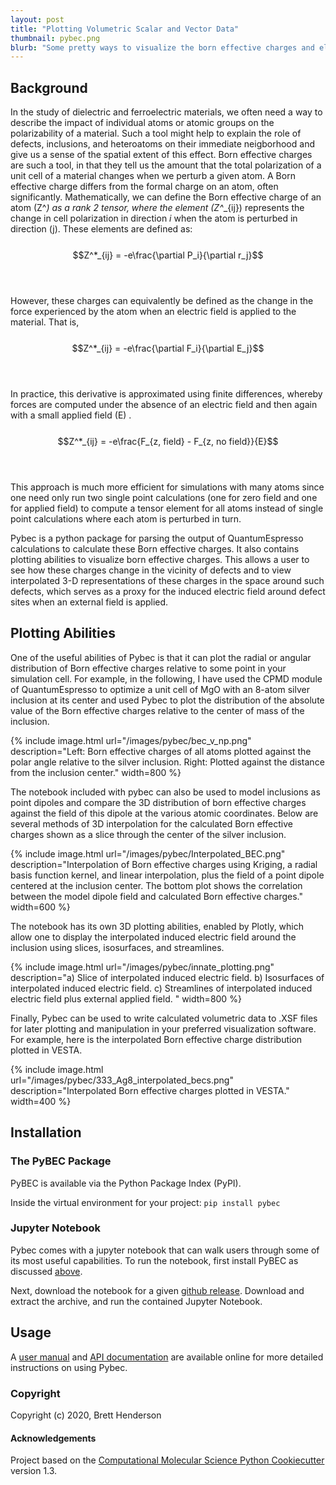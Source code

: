 ```yaml
---
layout: post
title: "Plotting Volumetric Scalar and Vector Data"
thumbnail: pybec.png
blurb: "Some pretty ways to visualize the born effective charges and electric field around nanoparticles."
---
```


## Background
In the study of dielectric and ferroelectric materials, we often need a way to describe the 
impact of individual atoms or atomic groups on the polarizability of a material. Such a tool 
might help to explain the role of defects, inclusions, and heteroatoms on their immediate neigborhood
and give us a sense of the spatial extent of this effect. Born effective charges are such a tool,
in that they tell us the amount that the total polarization of a unit cell of a material changes
when we perturb a given atom. A Born effective charge differs from the formal charge on an
atom, often significantly. Mathematically, we can define the Born effective charge of an atom \(Z^*\) as
a rank 2 tensor, where the element \(Z^*_{ij}\) represents the change in cell polarization in direction $i$
when the atom is perturbed in direction \(j\). These elements are defined as:
<br><br>
$$Z^*_{ij} = -e\frac{\partial P_i}{\partial r_j}$$ 
<br><br>

However, these charges can equivalently be defined as the change in the force experienced by the atom 
when an electric field is applied to the material. That is, <br><br>
$$Z^*_{ij} = -e\frac{\partial F_i}{\partial E_j}$$ 
<br><br>
 
In practice, this derivative is approximated using finite differences, whereby forces are computed 
under the absence of an electric field and then again with a small applied field \(E\) . <br><br>
$$Z^*_{ij} = -e\frac{F_{z, field} - F_{z, no field}}{E}$$ 
<br><br>

This approach is much more efficient for simulations with many atoms since one need only run two single point
calculations (one for zero field and one for applied field) to compute a tensor element for all
atoms instead of single point calculations where each atom is perturbed in turn.

Pybec is a python package for parsing the output of QuantumEspresso calculations to calculate 
these Born effective charges. It also contains plotting abilities to visualize born effective 
charges. This allows a user to see how these charges change in the vicinity of defects and to 
view interpolated 3-D representations of these charges in the space around such defects, which 
serves as a proxy for the induced electric field around defect sites when an external field is
applied.

## Plotting Abilities
One of the useful abilities of Pybec is that it can plot the radial or angular distribution of 
Born effective charges relative to some point in your simulation cell. For example, in the following,
I have used the CPMD module of QuantumEspresso to optimize a unit cell of MgO with an 8-atom
silver inclusion at its center and used Pybec to plot the distribution of the absolute value of the Born effective 
charges relative to the center of mass of the inclusion.

{% include image.html url="/images/pybec/bec_v_np.png" description="Left: Born effective charges of all atoms plotted
against the polar angle relative to the silver inclusion. Right: Plotted against the distance from the inclusion center." width=800 %}

The notebook included with pybec can also be used to model inclusions as point dipoles and compare the 3D distribution
of born effective charges against the field of this dipole at the various atomic coordinates. Below are several
methods of 3D interpolation for the calculated Born effective charges shown as a slice through the center of the silver
inclusion. 

{% include image.html url="/images/pybec/Interpolated_BEC.png" description="Interpolation of Born
effective charges using Kriging, a radial basis function kernel, and linear interpolation, plus the field of a
point dipole centered at the inclusion center. The bottom plot shows the correlation between the model dipole field and
calculated Born effective charges." width=600 %}

The notebook has its own 3D plotting abilities, enabled by Plotly, which allow one to display the interpolated induced
electric field around the inclusion using slices, isosurfaces, and streamlines.

{% include image.html url="/images/pybec/innate_plotting.png" description="a) Slice of interpolated induced electric field. b) Isosurfaces
of interpolated induced electric field. c) Streamlines of interpolated induced electric field plus external applied field. " width=800 %}

Finally, Pybec can be used to write calculated volumetric data to .XSF files for later plotting and manipulation
in your preferred visualization software. For example, here is the interpolated Born effective charge distribution 
plotted in VESTA.

{% include image.html url="/images/pybec/333_Ag8_interpolated_becs.png" description="Interpolated Born effective charges plotted in VESTA." width=400 %}

## Installation

### The PyBEC Package
PyBEC is available via the Python Package Index (PyPI).

Inside the virtual environment for your project:
```pip install pybec```

### Jupyter Notebook
Pybec comes with a jupyter notebook that can walk users through some of its most useful 
capabilities. To run the notebook, first install PyBEC as discussed [above](#the-pybec-package).

Next, download the notebook for a given [github release](https://github.com/brettrhenderson/pybec/releases).
Download and extract the archive, and run the contained Jupyter Notebook.

## Usage
A [user manual](https://pybec.readthedocs.io/en/latest/) and [API documentation](https://pybec.readthedocs.io/en/latest/api.html)
are available online for more detailed instructions on using Pybec.

### Copyright

Copyright (c) 2020, Brett Henderson


#### Acknowledgements

Project based on the
[Computational Molecular Science Python Cookiecutter](https://github.com/molssi/cookiecutter-cms) version 1.3.
